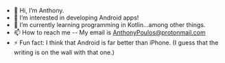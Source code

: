 - 👋 Hi, I’m Anthony.
- 👀 I’m interested in developing Android apps!
- 🌱 I’m currently learning programming in Kotlin...among other things.
- 📫 How to reach me -- My email is AnthonyPoulos@protonmail.com
- ⚡ Fun fact: I think that Android is far better than iPhone. (I guess that the writing is on the wall with that one.)


